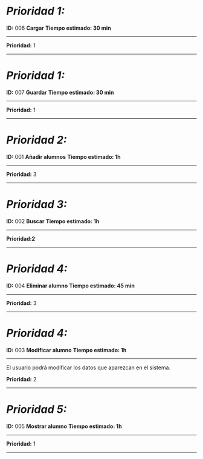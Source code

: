 # ***Prioridad 1:***


**ID:** 006 **Cargar**
**Tiempo estimado: 30 min**

---

**Prioridad:** 1

---  


# ***Prioridad 1:***


**ID:** 007 **Guardar**
**Tiempo estimado: 30 min**

---

**Prioridad:** 1

---  


# ***Prioridad 2:***


**ID:** 001 **Añadir alumnos**
**Tiempo estimado: 1h**

---

**Prioridad:** 3

---  


# ***Prioridad 3:***


**ID:** 002 **Buscar**
**Tiempo estimado: 1h**

---

**Prioridad:2** 

---  


# ***Prioridad 4:***


**ID:** 004 **Eliminar alumno**
**Tiempo estimado: 45 min**

---

**Prioridad:** 3

---  


# ***Prioridad 4:***



**ID:** 003 **Modificar alumno**
**Tiempo estimado: 1h**

---

El usuario podrá modificar los datos que aparezcan en el sistema.

**Prioridad:** 2

---  


# ***Prioridad 5:***


**ID:** 005 **Mostrar alumno**
**Tiempo estimado: 1h**

---

**Prioridad:** 1

---
